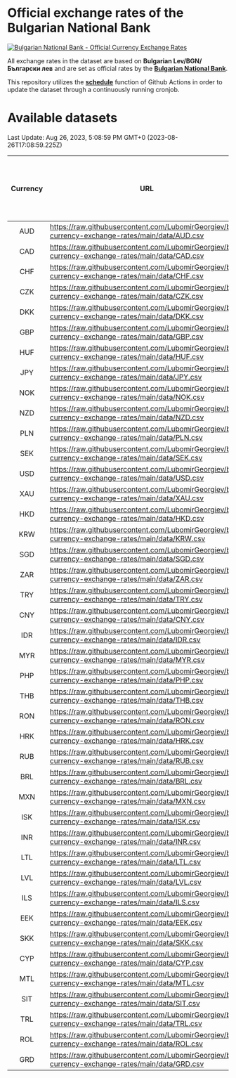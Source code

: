 # Official exchange rates of the Bulgarian National Bank

[![Bulgarian National Bank - Official Currency Exchange Rates](https://github.com/LubomirGeorgiev/bnb-currency-exchange-rates/actions/workflows/update-rates.yml/badge.svg?branch=main)](https://github.com/LubomirGeorgiev/bnb-currency-exchange-rates/actions/workflows/update-rates.yml)

All exchange rates in the dataset are based on **Bulgarian Lev/BGN/Български лев** and are set as official rates by the [**Bulgarian National Bank**](https://www.bnb.bg/Statistics/StExternalSector/StExchangeRates/StERForeignCurrencies/index.htm?toLang=_EN).

This repository utilizes the [**schedule**](https://docs.github.com/en/actions/reference/events-that-trigger-workflows) function of Github Actions in order to update the dataset through a continuously running cronjob.

# Available datasets

<!-- START LINKS (DO NOT EVER FU*ING DELETE THIS COMMENT FOR THE LOVE OF YOUR LIFE!!! IF YOU ARE CURIOS HOW IT WORKS, YOU CAN HAVE A LOOK AT ./src/updateReadme.ts) -->

Last Update: Aug 26, 2023, 5:08:59 PM GMT+0 (2023-08-26T17:08:59.225Z)

| Currency | URL                                                                                             | Number of records | Number of missing days that were filled in |
| :------: | ----------------------------------------------------------------------------------------------- | :---------------: | :----------------------------------------: |
|   AUD    | https://raw.githubusercontent.com/LubomirGeorgiev/bnb-currency-exchange-rates/main/data/AUD.csv |       8595        |                    2653                    |
|   CAD    | https://raw.githubusercontent.com/LubomirGeorgiev/bnb-currency-exchange-rates/main/data/CAD.csv |       8595        |                    2653                    |
|   CHF    | https://raw.githubusercontent.com/LubomirGeorgiev/bnb-currency-exchange-rates/main/data/CHF.csv |       8595        |                    2653                    |
|   CZK    | https://raw.githubusercontent.com/LubomirGeorgiev/bnb-currency-exchange-rates/main/data/CZK.csv |       8595        |                    2653                    |
|   DKK    | https://raw.githubusercontent.com/LubomirGeorgiev/bnb-currency-exchange-rates/main/data/DKK.csv |       8595        |                    2653                    |
|   GBP    | https://raw.githubusercontent.com/LubomirGeorgiev/bnb-currency-exchange-rates/main/data/GBP.csv |       8595        |                    2653                    |
|   HUF    | https://raw.githubusercontent.com/LubomirGeorgiev/bnb-currency-exchange-rates/main/data/HUF.csv |       8595        |                    2653                    |
|   JPY    | https://raw.githubusercontent.com/LubomirGeorgiev/bnb-currency-exchange-rates/main/data/JPY.csv |       8595        |                    2653                    |
|   NOK    | https://raw.githubusercontent.com/LubomirGeorgiev/bnb-currency-exchange-rates/main/data/NOK.csv |       8595        |                    2653                    |
|   NZD    | https://raw.githubusercontent.com/LubomirGeorgiev/bnb-currency-exchange-rates/main/data/NZD.csv |       8595        |                    2653                    |
|   PLN    | https://raw.githubusercontent.com/LubomirGeorgiev/bnb-currency-exchange-rates/main/data/PLN.csv |       8595        |                    2653                    |
|   SEK    | https://raw.githubusercontent.com/LubomirGeorgiev/bnb-currency-exchange-rates/main/data/SEK.csv |       8595        |                    2653                    |
|   USD    | https://raw.githubusercontent.com/LubomirGeorgiev/bnb-currency-exchange-rates/main/data/USD.csv |       8595        |                    2653                    |
|   XAU    | https://raw.githubusercontent.com/LubomirGeorgiev/bnb-currency-exchange-rates/main/data/XAU.csv |       8595        |                    2655                    |
|   HKD    | https://raw.githubusercontent.com/LubomirGeorgiev/bnb-currency-exchange-rates/main/data/HKD.csv |       8295        |                    2564                    |
|   KRW    | https://raw.githubusercontent.com/LubomirGeorgiev/bnb-currency-exchange-rates/main/data/KRW.csv |       8295        |                    2564                    |
|   SGD    | https://raw.githubusercontent.com/LubomirGeorgiev/bnb-currency-exchange-rates/main/data/SGD.csv |       8295        |                    2564                    |
|   ZAR    | https://raw.githubusercontent.com/LubomirGeorgiev/bnb-currency-exchange-rates/main/data/ZAR.csv |       8295        |                    2564                    |
|   TRY    | https://raw.githubusercontent.com/LubomirGeorgiev/bnb-currency-exchange-rates/main/data/TRY.csv |       6775        |                    2092                    |
|   CNY    | https://raw.githubusercontent.com/LubomirGeorgiev/bnb-currency-exchange-rates/main/data/CNY.csv |       6657        |                    2058                    |
|   IDR    | https://raw.githubusercontent.com/LubomirGeorgiev/bnb-currency-exchange-rates/main/data/IDR.csv |       6657        |                    2058                    |
|   MYR    | https://raw.githubusercontent.com/LubomirGeorgiev/bnb-currency-exchange-rates/main/data/MYR.csv |       6657        |                    2058                    |
|   PHP    | https://raw.githubusercontent.com/LubomirGeorgiev/bnb-currency-exchange-rates/main/data/PHP.csv |       6657        |                    2058                    |
|   THB    | https://raw.githubusercontent.com/LubomirGeorgiev/bnb-currency-exchange-rates/main/data/THB.csv |       6657        |                    2058                    |
|   RON    | https://raw.githubusercontent.com/LubomirGeorgiev/bnb-currency-exchange-rates/main/data/RON.csv |       6598        |                    2040                    |
|   HRK    | https://raw.githubusercontent.com/LubomirGeorgiev/bnb-currency-exchange-rates/main/data/HRK.csv |       6419        |                    1983                    |
|   RUB    | https://raw.githubusercontent.com/LubomirGeorgiev/bnb-currency-exchange-rates/main/data/RUB.csv |       6123        |                    1894                    |
|   BRL    | https://raw.githubusercontent.com/LubomirGeorgiev/bnb-currency-exchange-rates/main/data/BRL.csv |       5687        |                    1761                    |
|   MXN    | https://raw.githubusercontent.com/LubomirGeorgiev/bnb-currency-exchange-rates/main/data/MXN.csv |       5687        |                    1761                    |
|   ISK    | https://raw.githubusercontent.com/LubomirGeorgiev/bnb-currency-exchange-rates/main/data/ISK.csv |       5593        |                    1729                    |
|   INR    | https://raw.githubusercontent.com/LubomirGeorgiev/bnb-currency-exchange-rates/main/data/INR.csv |       5318        |                    1645                    |
|   LTL    | https://raw.githubusercontent.com/LubomirGeorgiev/bnb-currency-exchange-rates/main/data/LTL.csv |       5155        |                    1584                    |
|   LVL    | https://raw.githubusercontent.com/LubomirGeorgiev/bnb-currency-exchange-rates/main/data/LVL.csv |       4792        |                    1472                    |
|   ILS    | https://raw.githubusercontent.com/LubomirGeorgiev/bnb-currency-exchange-rates/main/data/ILS.csv |       4594        |                    1426                    |
|   EEK    | https://raw.githubusercontent.com/LubomirGeorgiev/bnb-currency-exchange-rates/main/data/EEK.csv |       3998        |                    1224                    |
|   SKK    | https://raw.githubusercontent.com/LubomirGeorgiev/bnb-currency-exchange-rates/main/data/SKK.csv |       2972        |                    914                     |
|   CYP    | https://raw.githubusercontent.com/LubomirGeorgiev/bnb-currency-exchange-rates/main/data/CYP.csv |       2904        |                    888                     |
|   MTL    | https://raw.githubusercontent.com/LubomirGeorgiev/bnb-currency-exchange-rates/main/data/MTL.csv |       2604        |                    799                     |
|   SIT    | https://raw.githubusercontent.com/LubomirGeorgiev/bnb-currency-exchange-rates/main/data/SIT.csv |       2542        |                    778                     |
|   TRL    | https://raw.githubusercontent.com/LubomirGeorgiev/bnb-currency-exchange-rates/main/data/TRL.csv |       1818        |                    559                     |
|   ROL    | https://raw.githubusercontent.com/LubomirGeorgiev/bnb-currency-exchange-rates/main/data/ROL.csv |       1697        |                    524                     |
|   GRD    | https://raw.githubusercontent.com/LubomirGeorgiev/bnb-currency-exchange-rates/main/data/GRD.csv |        359        |                    107                     |

<!-- END LINKS (DO NOT EVER FU*ING DELETE THIS COMMENT FOR THE LOVE OF YOUR LIFE!!! IF YOU ARE CURIOS HOW IT WORKS, YOU CAN HAVE A LOOK AT ./src/updateReadme.ts) -->
